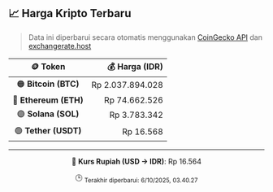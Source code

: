 

<!-- HARGA_KRIPTO -->
## 📈 Harga Kripto Terbaru

> Data ini diperbarui secara otomatis menggunakan [CoinGecko API](https://www.coingecko.com/) dan [exchangerate.host](https://exchangerate.host/)

<div align="center">

| 🪙 Token | 💰 Harga (IDR) |
|:------:|---------------:|
| 🟠 **Bitcoin (BTC)**   | Rp 2.037.894.028 |
| 🔵 **Ethereum (ETH)**  | Rp 74.662.526 |
| 🟣 **Solana (SOL)**    | Rp 3.783.342 |
| 🟢 **Tether (USDT)**   | Rp 16.568 |

---

💱 **Kurs Rupiah (USD → IDR)**: Rp 16.564

🕒 <sub>Terakhir diperbarui: 6/10/2025, 03.40.27</sub>

</div>
<!-- /HARGA_KRIPTO -->
